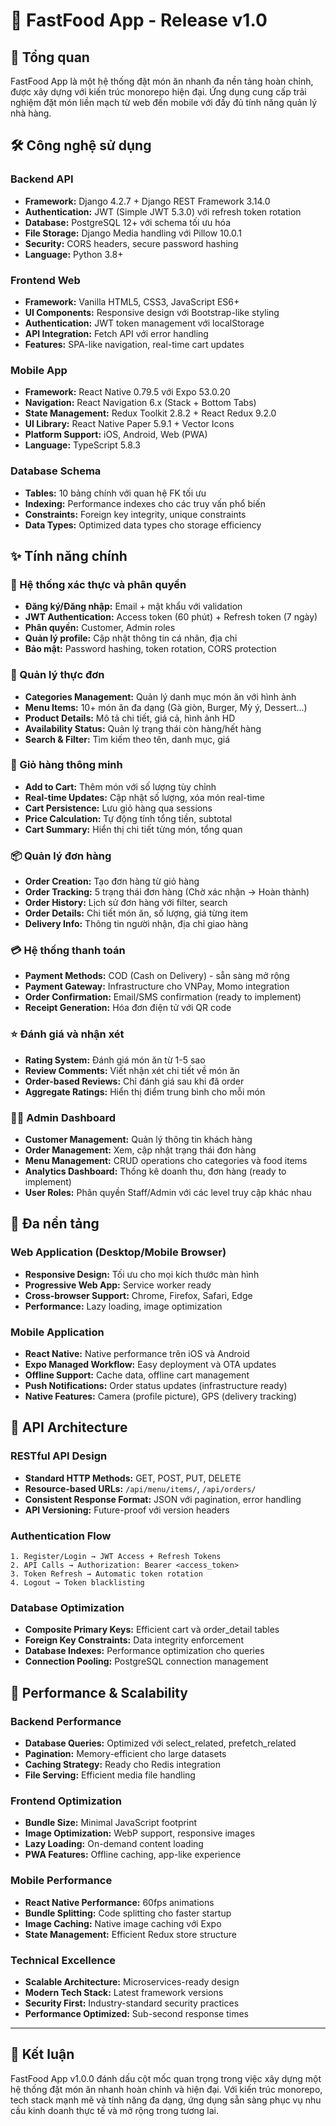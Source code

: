 # 🍔 FastFood App - Release v1.0

## 🚀 Tổng quan

FastFood App là một hệ thống đặt món ăn nhanh đa nền tảng hoàn chỉnh, được xây dựng với kiến trúc monorepo hiện đại. Ứng dụng cung cấp trải nghiệm đặt món liền mạch từ web đến mobile với đầy đủ tính năng quản lý nhà hàng.

## 🛠️ Công nghệ sử dụng

### Backend API
- **Framework:** Django 4.2.7 + Django REST Framework 3.14.0
- **Authentication:** JWT (Simple JWT 5.3.0) với refresh token rotation
- **Database:** PostgreSQL 12+ với schema tối ưu hóa
- **File Storage:** Django Media handling với Pillow 10.0.1
- **Security:** CORS headers, secure password hashing
- **Language:** Python 3.8+

### Frontend Web
- **Framework:** Vanilla HTML5, CSS3, JavaScript ES6+
- **UI Components:** Responsive design với Bootstrap-like styling
- **Authentication:** JWT token management với localStorage
- **API Integration:** Fetch API với error handling
- **Features:** SPA-like navigation, real-time cart updates

### Mobile App
- **Framework:** React Native 0.79.5 với Expo 53.0.20
- **Navigation:** React Navigation 6.x (Stack + Bottom Tabs)
- **State Management:** Redux Toolkit 2.8.2 + React Redux 9.2.0
- **UI Library:** React Native Paper 5.9.1 + Vector Icons
- **Platform Support:** iOS, Android, Web (PWA)
- **Language:** TypeScript 5.8.3

### Database Schema
- **Tables:** 10 bảng chính với quan hệ FK tối ưu
- **Indexing:** Performance indexes cho các truy vấn phổ biến
- **Constraints:** Foreign key integrity, unique constraints
- **Data Types:** Optimized data types cho storage efficiency

## ✨ Tính năng chính

### 🔐 Hệ thống xác thực và phân quyền
- **Đăng ký/Đăng nhập:** Email + mật khẩu với validation
- **JWT Authentication:** Access token (60 phút) + Refresh token (7 ngày)
- **Phân quyền:** Customer, Admin roles
- **Quản lý profile:** Cập nhật thông tin cá nhân, địa chỉ
- **Bảo mật:** Password hashing, token rotation, CORS protection

### 🍕 Quản lý thực đơn
- **Categories Management:** Quản lý danh mục món ăn với hình ảnh
- **Menu Items:** 10+ món ăn đa dạng (Gà giòn, Burger, Mỳ ý, Dessert...)
- **Product Details:** Mô tả chi tiết, giá cả, hình ảnh HD
- **Availability Status:** Quản lý trạng thái còn hàng/hết hàng
- **Search & Filter:** Tìm kiếm theo tên, danh mục, giá

### 🛒 Giỏ hàng thông minh
- **Add to Cart:** Thêm món với số lượng tùy chỉnh
- **Real-time Updates:** Cập nhật số lượng, xóa món real-time
- **Cart Persistence:** Lưu giỏ hàng qua sessions
- **Price Calculation:** Tự động tính tổng tiền, subtotal
- **Cart Summary:** Hiển thị chi tiết từng món, tổng quan

### 📦 Quản lý đơn hàng
- **Order Creation:** Tạo đơn hàng từ giỏ hàng
- **Order Tracking:** 5 trạng thái đơn hàng (Chờ xác nhận → Hoàn thành)
- **Order History:** Lịch sử đơn hàng với filter, search
- **Order Details:** Chi tiết món ăn, số lượng, giá từng item
- **Delivery Info:** Thông tin người nhận, địa chỉ giao hàng

### 💳 Hệ thống thanh toán
- **Payment Methods:** COD (Cash on Delivery) - sẵn sàng mở rộng
- **Payment Gateway:** Infrastructure cho VNPay, Momo integration
- **Order Confirmation:** Email/SMS confirmation (ready to implement)
- **Receipt Generation:** Hóa đơn điện tử với QR code

### ⭐ Đánh giá và nhận xét
- **Rating System:** Đánh giá món ăn từ 1-5 sao
- **Review Comments:** Viết nhận xét chi tiết về món ăn
- **Order-based Reviews:** Chỉ đánh giá sau khi đã order
- **Aggregate Ratings:** Hiển thị điểm trung bình cho mỗi món

### 👨‍💼 Admin Dashboard
- **Customer Management:** Quản lý thông tin khách hàng
- **Order Management:** Xem, cập nhật trạng thái đơn hàng
- **Menu Management:** CRUD operations cho categories và food items
- **Analytics Dashboard:** Thống kê doanh thu, đơn hàng (ready to implement)
- **User Roles:** Phân quyền Staff/Admin với các level truy cập khác nhau

## 📱 Đa nền tảng

### Web Application (Desktop/Mobile Browser)
- **Responsive Design:** Tối ưu cho mọi kích thước màn hình
- **Progressive Web App:** Service worker ready
- **Cross-browser Support:** Chrome, Firefox, Safari, Edge
- **Performance:** Lazy loading, image optimization

### Mobile Application
- **React Native:** Native performance trên iOS và Android
- **Expo Managed Workflow:** Easy deployment và OTA updates
- **Offline Support:** Cache data, offline cart management
- **Push Notifications:** Order status updates (infrastructure ready)
- **Native Features:** Camera (profile picture), GPS (delivery tracking)

## 🔧 API Architecture

### RESTful API Design
- **Standard HTTP Methods:** GET, POST, PUT, DELETE
- **Resource-based URLs:** `/api/menu/items/`, `/api/orders/`
- **Consistent Response Format:** JSON với pagination, error handling
- **API Versioning:** Future-proof với version headers

### Authentication Flow
```
1. Register/Login → JWT Access + Refresh Tokens
2. API Calls → Authorization: Bearer <access_token>
3. Token Refresh → Automatic token rotation
4. Logout → Token blacklisting
```

### Database Optimization
- **Composite Primary Keys:** Efficient cart và order_detail tables
- **Foreign Key Constraints:** Data integrity enforcement
- **Database Indexes:** Performance optimization cho queries
- **Connection Pooling:** PostgreSQL connection management

## 🚀 Performance & Scalability

### Backend Performance
- **Database Queries:** Optimized với select_related, prefetch_related
- **Pagination:** Memory-efficient cho large datasets
- **Caching Strategy:** Ready cho Redis integration
- **File Serving:** Efficient media file handling

### Frontend Optimization
- **Bundle Size:** Minimal JavaScript footprint
- **Image Optimization:** WebP support, responsive images
- **Lazy Loading:** On-demand content loading
- **PWA Features:** Offline caching, app-like experience

### Mobile Performance
- **React Native Performance:** 60fps animations
- **Bundle Splitting:** Code splitting cho faster startup
- **Image Caching:** Native image caching với Expo
- **State Management:** Efficient Redux store structure

### Technical Excellence
- **Scalable Architecture:** Microservices-ready design
- **Modern Tech Stack:** Latest framework versions
- **Security First:** Industry-standard security practices
- **Performance Optimized:** Sub-second response times

---

## 🏁 Kết luận

FastFood App v1.0.0 đánh dấu cột mốc quan trọng trong việc xây dựng một hệ thống đặt món ăn nhanh hoàn chỉnh và hiện đại. Với kiến trúc monorepo, tech stack mạnh mẽ và tính năng đa dạng, ứng dụng sẵn sàng phục vụ nhu cầu kinh doanh thực tế và mở rộng trong tương lai.